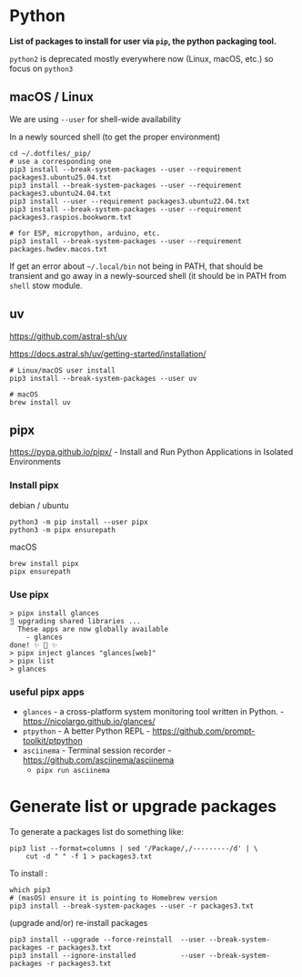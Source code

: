# Python

**List of packages to install for user via `pip`, the python packaging tool.**

`python2` is deprecated mostly everywhere now (Linux, macOS, etc.) so focus on `python3`

## macOS / Linux

We are using `--user` for shell-wide availability

In a newly sourced shell (to get the proper environment)

```shell
cd ~/.dotfiles/_pip/
# use a corresponding one
pip3 install --break-system-packages --user --requirement  packages3.ubuntu25.04.txt
pip3 install --break-system-packages --user --requirement  packages3.ubuntu24.04.txt
pip3 install --user --requirement packages3.ubuntu22.04.txt
pip3 install --break-system-packages --user --requirement  packages3.raspios.bookworm.txt

# for ESP, micropython, arduino, etc.
pip3 install --break-system-packages --user --requirement  packages.hwdev.macos.txt
```
If get an error about `~/.local/bin` not being in PATH, that should be transient and go away in a newly-sourced shell (it should be in PATH from `shell` stow module.

## uv

<https://github.com/astral-sh/uv>

<https://docs.astral.sh/uv/getting-started/installation/>

```
# Linux/macOS user install
pip3 install --break-system-packages --user uv

# macOS
brew install uv
```

## pipx

<https://pypa.github.io/pipx/> - Install and Run Python Applications in Isolated Environments

### Install pipx

debian / ubuntu

```shell
python3 -m pip install --user pipx
python3 -m pipx ensurepath
```

macOS

```shell
brew install pipx
pipx ensurepath
```

### Use pipx

```console
> pipx install glances
⣻ upgrading shared libraries ...
  These apps are now globally available
    - glances
done! ✨ 🌟 ✨
> pipx inject glances "glances[web]"
> pipx list
> glances
```

### useful pipx apps

- `glances` - a cross-platform system monitoring tool written in Python. - https://nicolargo.github.io/glances/
- `ptpython` - A better Python REPL - https://github.com/prompt-toolkit/ptpython
- `asciinema` - Terminal session recorder - https://github.com/asciinema/asciinema
  - `pipx run asciinema`

# Generate list or upgrade packages

To generate a packages list do something like:

```
pip3 list --format=columns | sed '/Package/,/---------/d' | \
    cut -d " " -f 1 > packages3.txt
```

To install :

```
which pip3
# (masOS) ensure it is pointing to Homebrew version
pip3 install --break-system-packages --user -r packages3.txt
```

(upgrade and/or) re-install packages

```shell
pip3 install --upgrade --force-reinstall  --user --break-system-packages -r packages3.txt
pip3 install --ignore-installed           --user --break-system-packages -r packages3.txt
```
